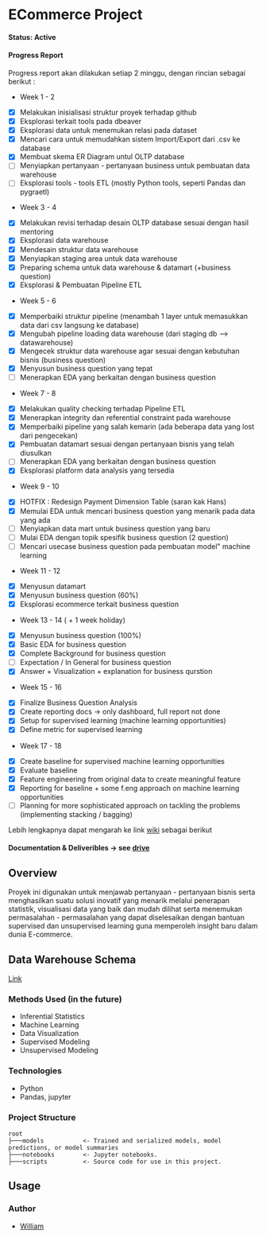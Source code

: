 # ECommerce Project

#### Status: Active
#### Progress Report 
Progress report akan dilakukan setiap 2 minggu, dengan rincian sebagai berikut : 
* Week 1 - 2
- [x] Melakukan inisialisasi struktur proyek terhadap github
- [x] Eksplorasi terkait tools pada dbeaver 
- [x] Eksplorasi data untuk menemukan relasi pada dataset
- [x] Mencari cara untuk memudahkan sistem Import/Export dari .csv ke database
- [x] Membuat skema ER Diagram untul OLTP database
- [ ] Menyiapkan pertanyaan - pertanyaan business untuk pembuatan data warehouse
- [ ] Eksplorasi tools - tools ETL (mostly Python tools, seperti Pandas dan pygraetl)

* Week 3 - 4
- [x] Melakukan revisi terhadap desain OLTP database sesuai dengan hasil mentoring
- [x] Eksplorasi data warehouse
- [x] Mendesain struktur data warehouse
- [x] Menyiapkan staging area untuk data warehouse
- [x] Preparing schema untuk data warehouse & datamart (+business question)
- [x] Eksplorasi & Pembuatan Pipeline ETL

* Week 5 - 6
- [x] Memperbaiki struktur pipeline (menambah 1 layer untuk memasukkan data dari csv langsung ke database)
- [x] Mengubah pipeline loading data warehouse (dari staging db --> datawarehouse)
- [x] Mengecek struktur data warehouse agar sesuai dengan kebutuhan bisnis (business question)
- [x] Menyusun business question yang tepat 
- [ ] Menerapkan EDA yang berkaitan dengan business question

* Week 7 - 8
- [x] Melakukan quality checking terhadap Pipeline ETL
- [x] Menerapkan integrity dan referential constraint pada warehouse
- [x] Memperbaiki pipeline yang salah kemarin (ada beberapa data yang lost dari pengecekan)
- [x] Pembuatan datamart sesuai dengan pertanyaan bisnis yang telah diusulkan
- [ ] Menerapkan EDA yang berkaitan dengan business question
- [x] Eksplorasi platform data analysis yang tersedia

* Week 9 - 10
- [x] HOTFIX : Redesign Payment Dimension Table (saran kak Hans)
- [x] Memulai EDA untuk mencari business question yang menarik pada data yang ada
- [ ] Menyiapkan data mart untuk business question yang baru
- [ ] Mulai EDA dengan topik spesifik business question (2 question)
- [ ] Mencari usecase business question pada pembuatan model" machine learning

* Week 11 - 12
- [x] Menyusun datamart
- [x] Menyusun business question (60%)
- [x] Eksplorasi ecommerce terkait business question

* Week 13 - 14 ( + 1 week holiday)
- [x] Menyusun business question (100%)
- [x] Basic EDA for business question
- [x] Complete Background for business question
- [ ] Expectation / In General for business question
- [x] Answer + Visualization + explanation for business qurstion

* Week 15 - 16
- [x] Finalize Business Question Analysis
- [x] Create reporting docs -> only dashboard, full report not done
- [x] Setup for supervised learning (machine learning opportunities)
- [x] Define metric for supervised learning

* Week 17 - 18
- [x] Create baseline for supervised machine learning opportunities
- [x] Evaluate baseline 
- [x] Feature engineering from original data to create meaningful feature
- [x] Reporting for baseline + some f.eng approach on machine learning opportunities
- [ ] Planning for more sophisticated approach on tackling the problems (implementing stacking / bagging)

Lebih lengkapnya dapat mengarah ke link [wiki](https://github.com/William9923/future-data-ecommerce/wiki) sebagai berikut

#### Documentation & Deliveribles -> see [drive](https://drive.google.com/drive/folders/1EhdzxzMnBAIJyZU9aXpXrXs58gSnTMKU?usp=sharing) 

## Overview
Proyek ini digunakan untuk menjawab pertanyaan - pertanyaan bisnis serta menghasilkan suatu solusi inovatif yang menarik melalui penerapan statistik, visualisasi data yang baik dan mudah dilihat serta menemukan permasalahan - permasalahan yang dapat diselesaikan dengan bantuan supervised dan unsupervised learning guna memperoleh insight baru dalam dunia E-commerce.

## Data Warehouse Schema
[Link](https://dbdiagram.io/d/604272d1fcdcb6230b22cecc)

### Methods Used (in the future)
* Inferential Statistics
* Machine Learning
* Data Visualization
* Supervised Modeling
* Unsupervised Modeling

### Technologies
* Python
* Pandas, jupyter

### Project Structure
```
root
├───models           <- Trained and serialized models, model predictions, or model summaries
├───notebooks        <- Jupyter notebooks.
├───scripts          <- Source code for use in this project.
```
## Usage

### Author
* [William](https://william9923.github.io/)

